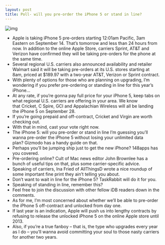 ```yaml
---
layout: post
title: Poll- will you pre-order the iPhone 5 or stand in line?
---
```

![img](http://media.idownloadblog.com/wp-content/uploads/2012/07/iPhone-4S-launch-in-China-image-001.jpg)
* Apple is taking iPhone 5 pre-orders starting 12:01am Pacific, 3am Eastern on September 14. That’s tomorrow and less than 24 hours from now. In addition to the online Apple Store, carriers Sprint, AT&T and Verizon have confirmed they will be taking pre-orders for the phone at the same time.
* Several regional U.S. carriers also announced availability and retailer Walmart said it will be taking pre-orders at its U.S. stores starting at 8am, priced at $189.97 with a two-year AT&T, Verizon or Sprint contract.
* With plenty of options for those who are planning on upgrading, I’m wondering if you prefer pre-ordering or standing in line for this year’s iPhone…
* At any rate, if you’re gonna pay full price for your iPhone 5, keep tabs on what regional U.S. carriers are offering in your area. We know that Cricket, C Spire, GCI and Appalachian Wireless will all be landing the iPhone 5 on September 28.
* If you’re going prepaid and off-contract, Cricket and Virgin are worth checking out.
* With that in mind, cast your vote right now.
* The iPhone 5: will you pre-order or stand in line I’m guessing you’ll wanna pre-order the iPhone 5 without losing your unlimited data plan? Gizmodo has a handy guide on that.
* Perhaps you’ll be jumping ship just to get the new iPhone? 148apps has you covered.
* Pre-ordering online? Cult of Mac news editor John Brownlee has a bunch of useful tips on that, plus some carrier-specific advice.
* Speaking of carriers, Ina Fried of AllThingsD wrote a nice roundup of some important fine print they ain’t telling you about.
* Don’t want to wait in line for the iPhone 5? TaskRabbit will do it for you.
* Speaking of standing in line, remember this?
* Feel free to join the discussion with other fellow iDB readers down in the comments.
* As for me, I’m most concerned about whether we’ll be able to pre-order the iPhone 5 off-contract and unlocked from day one.
* If last year is an indication, Apple will push us into lengthy contracts by refusing to release the unlocked iPhone 5 on the online Apple store until 2013.
* Also, if you’re a true fanboy – that is, the type who upgrades every year as I do – you’ll wanna avoid committing your soul to those nasty carriers for another two years.

